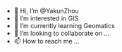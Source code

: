 - 👋 Hi, I’m @YakunZhou
- 👀 I’m interested in GIS
- 🌱 I’m currently learning Geomatics
- 💞️ I’m looking to collaborate on ...
- 📫 How to reach me ...

<!---
YakunZhou/YakunZhou is a ✨ special ✨ repository because its `README.md` (this file) appears on your GitHub profile.
You can click the Preview link to take a look at your changes.
--->
